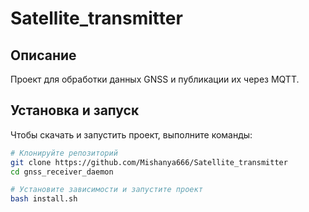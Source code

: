 # Satellite_transmitter

## Описание
Проект для обработки данных GNSS и публикации их через MQTT.

## Установка и запуск
Чтобы скачать и запустить проект, выполните команды:

```bash
# Клонируйте репозиторий
git clone https://github.com/Mishanya666/Satellite_transmitter
cd gnss_receiver_daemon

# Установите зависимости и запустите проект
bash install.sh
